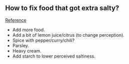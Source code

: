 ## How to fix food that got extra salty?
[Reference](https://cooking.stackexchange.com/questions/255/how-to-fix-food-that-got-extra-salty)

- Add more food.
- Add a bit of lemon juice/citrus (to change perception).
- Spice with pepper/curry/chili?
- Parsley.
- Heavy cream.
- Add starch to lower perceived saltiness.
